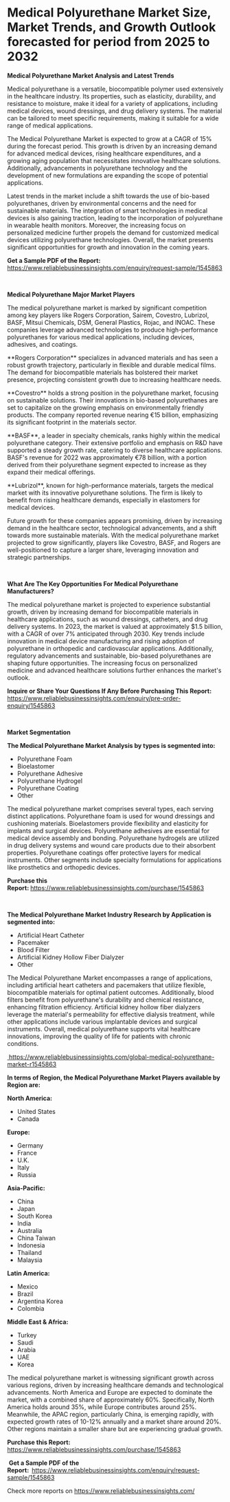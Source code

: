 <p><h1>Medical Polyurethane Market Size, Market Trends, and Growth Outlook forecasted for period from 2025 to 2032</h1></p><p><strong>Medical Polyurethane Market Analysis and Latest Trends</strong></p>
<p><p>Medical polyurethane is a versatile, biocompatible polymer used extensively in the healthcare industry. Its properties, such as elasticity, durability, and resistance to moisture, make it ideal for a variety of applications, including medical devices, wound dressings, and drug delivery systems. The material can be tailored to meet specific requirements, making it suitable for a wide range of medical applications.</p><p>The Medical Polyurethane Market is expected to grow at a CAGR of 15% during the forecast period. This growth is driven by an increasing demand for advanced medical devices, rising healthcare expenditures, and a growing aging population that necessitates innovative healthcare solutions. Additionally, advancements in polyurethane technology and the development of new formulations are expanding the scope of potential applications.</p><p>Latest trends in the market include a shift towards the use of bio-based polyurethanes, driven by environmental concerns and the need for sustainable materials. The integration of smart technologies in medical devices is also gaining traction, leading to the incorporation of polyurethane in wearable health monitors. Moreover, the increasing focus on personalized medicine further propels the demand for customized medical devices utilizing polyurethane technologies. Overall, the market presents significant opportunities for growth and innovation in the coming years.</p></p>
<p><strong>Get a Sample PDF of the Report:&nbsp;</strong> <a href="https://www.reliablebusinessinsights.com/enquiry/request-sample/1545863?utm_campaign=2247&utm_medium=2&utm_source=Github&utm_content=ia&utm_term=31032025&utm_id=medical-polyurethane">https://www.reliablebusinessinsights.com/enquiry/request-sample/1545863</a></p>
<p>&nbsp;</p>
<p><strong>Medical Polyurethane Major Market Players</strong></p>
<p><p>The medical polyurethane market is marked by significant competition among key players like Rogers Corporation, Sairem, Covestro, Lubrizol, BASF, Mitsui Chemicals, DSM, General Plastics, Rojac, and INOAC. These companies leverage advanced technologies to produce high-performance polyurethanes for various medical applications, including devices, adhesives, and coatings.</p><p>**Rogers Corporation** specializes in advanced materials and has seen a robust growth trajectory, particularly in flexible and durable medical films. The demand for biocompatible materials has bolstered their market presence, projecting consistent growth due to increasing healthcare needs.</p><p>**Covestro** holds a strong position in the polyurethane market, focusing on sustainable solutions. Their innovations in bio-based polyurethanes are set to capitalize on the growing emphasis on environmentally friendly products. The company reported revenue nearing €15 billion, emphasizing its significant footprint in the materials sector.</p><p>**BASF**, a leader in specialty chemicals, ranks highly within the medical polyurethane category. Their extensive portfolio and emphasis on R&D have supported a steady growth rate, catering to diverse healthcare applications. BASF's revenue for 2022 was approximately €78 billion, with a portion derived from their polyurethane segment expected to increase as they expand their medical offerings.</p><p>**Lubrizol**, known for high-performance materials, targets the medical market with its innovative polyurethane solutions. The firm is likely to benefit from rising healthcare demands, especially in elastomers for medical devices.</p><p>Future growth for these companies appears promising, driven by increasing demand in the healthcare sector, technological advancements, and a shift towards more sustainable materials. With the medical polyurethane market projected to grow significantly, players like Covestro, BASF, and Rogers are well-positioned to capture a larger share, leveraging innovation and strategic partnerships.</p></p>
<p>&nbsp;</p>
<p><strong>What Are The Key Opportunities For Medical Polyurethane Manufacturers?</strong></p>
<p><p>The medical polyurethane market is projected to experience substantial growth, driven by increasing demand for biocompatible materials in healthcare applications, such as wound dressings, catheters, and drug delivery systems. In 2023, the market is valued at approximately $1.5 billion, with a CAGR of over 7% anticipated through 2030. Key trends include innovation in medical device manufacturing and rising adoption of polyurethane in orthopedic and cardiovascular applications. Additionally, regulatory advancements and sustainable, bio-based polyurethanes are shaping future opportunities. The increasing focus on personalized medicine and advanced healthcare solutions further enhances the market's outlook.</p></p>
<p><strong>Inquire or Share Your Questions If Any Before Purchasing This Report:</strong> <a href="https://www.reliablebusinessinsights.com/enquiry/pre-order-enquiry/1545863?utm_campaign=2247&utm_medium=2&utm_source=Github&utm_content=ia&utm_term=31032025&utm_id=medical-polyurethane">https://www.reliablebusinessinsights.com/enquiry/pre-order-enquiry/1545863</a></p>
<p>&nbsp;</p>
<p><strong>Market Segmentation</strong></p>
<p><strong>The Medical Polyurethane Market Analysis by types is segmented into:</strong></p>
<p><ul><li>Polyurethane Foam</li><li>Bioelastomer</li><li>Polyurethane Adhesive</li><li>Polyurethane Hydrogel</li><li>Polyurethane Coating</li><li>Other</li></ul></p>
<p><p>The medical polyurethane market comprises several types, each serving distinct applications. Polyurethane foam is used for wound dressings and cushioning materials. Bioelastomers provide flexibility and elasticity for implants and surgical devices. Polyurethane adhesives are essential for medical device assembly and bonding. Polyurethane hydrogels are utilized in drug delivery systems and wound care products due to their absorbent properties. Polyurethane coatings offer protective layers for medical instruments. Other segments include specialty formulations for applications like prosthetics and orthopedic devices.</p></p>
<p><strong>Purchase this Report:&nbsp;</strong><a href="https://www.reliablebusinessinsights.com/purchase/1545863?utm_campaign=2247&utm_medium=2&utm_source=Github&utm_content=ia&utm_term=31032025&utm_id=medical-polyurethane">https://www.reliablebusinessinsights.com/purchase/1545863</a></p>
<p>&nbsp;</p>
<p><strong>The Medical Polyurethane Market Industry Research by Application is segmented into:</strong></p>
<p><ul><li>Artificial Heart Catheter</li><li>Pacemaker</li><li>Blood Filter</li><li>Artificial Kidney Hollow Fiber Dialyzer</li><li>Other</li></ul></p>
<p><p>The Medical Polyurethane Market encompasses a range of applications, including artificial heart catheters and pacemakers that utilize flexible, biocompatible materials for optimal patient outcomes. Additionally, blood filters benefit from polyurethane's durability and chemical resistance, enhancing filtration efficiency. Artificial kidney hollow fiber dialyzers leverage the material's permeability for effective dialysis treatment, while other applications include various implantable devices and surgical instruments. Overall, medical polyurethane supports vital healthcare innovations, improving the quality of life for patients with chronic conditions.</p></p>
<p><a href="https://www.reliablebusinessinsights.com/global-medical-polyurethane-market-r1545863?utm_campaign=2247&utm_medium=2&utm_source=Github&utm_content=ia&utm_term=31032025&utm_id=medical-polyurethane">&nbsp;https://www.reliablebusinessinsights.com/global-medical-polyurethane-market-r1545863</a></p>
<p><strong>In terms of Region, the Medical Polyurethane Market Players available by Region are:</strong></p>
<p>
    <p> <strong> North America: </strong>
        <ul>
            <li>United States</li>
            <li>Canada</li>
        </ul>
        </p> 
    <p> <strong> Europe: </strong>
        <ul>
            <li>Germany</li>
            <li>France</li>
            <li>U.K.</li>
            <li>Italy</li>
            <li>Russia</li>
        </ul>
        </p> 
    <p> <strong> Asia-Pacific: </strong>
        <ul>
            <li>China</li>
            <li>Japan</li>
            <li>South Korea</li>
            <li>India</li>
            <li>Australia</li>
            <li>China Taiwan</li>
            <li>Indonesia</li>
            <li>Thailand</li>
            <li>Malaysia</li>
        </ul>
        </p> 
    <p> <strong> Latin America: </strong>
        <ul>
            <li>Mexico</li>
            <li>Brazil</li>
            <li>Argentina Korea</li>
            <li>Colombia</li>
        </ul>
        </p> 
    <p> <strong> Middle East & Africa: </strong>
        <ul>
            <li>Turkey</li>
            <li>Saudi</li>
            <li>Arabia</li>
            <li>UAE</li>
            <li>Korea</li>
        </ul>
    </p>
    </p>
<p><p>The medical polyurethane market is witnessing significant growth across various regions, driven by increasing healthcare demands and technological advancements. North America and Europe are expected to dominate the market, with a combined share of approximately 60%. Specifically, North America holds around 35%, while Europe contributes around 25%. Meanwhile, the APAC region, particularly China, is emerging rapidly, with expected growth rates of 10-12% annually and a market share around 20%. Other regions maintain a smaller share but are experiencing gradual growth.</p></p>
<p><strong>Purchase this Report: </strong><a href="https://www.reliablebusinessinsights.com/purchase/1545863?utm_campaign=2247&utm_medium=2&utm_source=Github&utm_content=ia&utm_term=31032025&utm_id=medical-polyurethane">https://www.reliablebusinessinsights.com/purchase/1545863</a></p>
<p>&nbsp;<strong>Get a Sample PDF of the Report:&nbsp;&nbsp;</strong><a href="https://www.reliablebusinessinsights.com/enquiry/request-sample/1545863?utm_campaign=2247&utm_medium=2&utm_source=Github&utm_content=ia&utm_term=31032025&utm_id=medical-polyurethane">https://www.reliablebusinessinsights.com/enquiry/request-sample/1545863</a></p>
<p><strong></strong></p>
<p>Check more reports on <a href="https://www.reliablebusinessinsights.com/?utm_campaign=2247&utm_medium=2&utm_source=Github&utm_content=ia&utm_term=31032025&utm_id=medical-polyurethane">https://www.reliablebusinessinsights.com/</a></p>